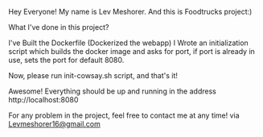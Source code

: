 Hey Everyone! My name is Lev Meshorer. And this is Foodtrucks project:)

What I've done in this project?

I've Built the Dockerfile (Dockerized the webapp)
I Wrote an initialization script which builds the docker image and asks for port, if port is already in use, sets the port for default 8080.

Now, please run init-cowsay.sh script, and that's it!

Awesome! Everything should be up and running in the address http://localhost:8080

For any problem in the project, feel free to contact me at any time! via Levmeshorer16@gmail.com